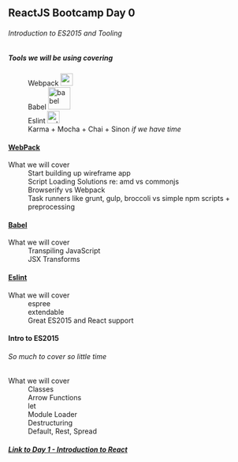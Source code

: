 ## ReactJS Bootcamp Day 0

###### Introduction to ES2015 and Tooling

<dl>
  <dt>
      <h5>Tools we will be using covering</h5>
  </dt>
  <dd> Webpack
      <img src="http://grammarly.github.io/pres-public/jslab-2015/react_and_webpack/img/webpack-logo.png" alt="webpack" width="25"/></dd>
  <dd> Babel
      <img src="https://babeljs.io/images/logo.svg" alt="babel" width="45"/>
  </dd>
  <dd> Eslint
      <img src="http://eslint.org/img/logo.svg" alt="eslint" width="25"/>
  </dd>
  <dd>Karma + Mocha + Chai + Sinon <i>if we have time</i></dd>
</dl>


<h4>
	<a href="http://webpack.github.io/" alt="webpack">WebPack</a>
</h4>
<dl>
	<dt>What we will cover</dt>
  <dd>Start building up wireframe app</dd>
	<dd>Script Loading Solutions re: amd vs commonjs</dd>
	<dd>Browserify vs Webpack</dd>
	<dd>Task runners like grunt, gulp, broccoli vs simple npm scripts + preprocessing</dd>
</dl>


<h4>
	<a href="https://babeljs.io/" alt="babel">Babel</a>
</h4>
<dl>
	<dt>What we will cover</dt>
	<dd>Transpiling JavaScript</dd>
	<dd>JSX Transforms</dd>
</dl>


<h4>
	<a href="http://eslint.org/" alt="eslint">Eslint</a>
</h4>
<dl>
	<dt>What we will cover</dt>
	<dd>espree</dd>
	<dd>extendable</dd>
	<dd>Great ES2015 and React support</dd>
</dl>

<h4>
	Intro to ES2015
</h4>
<h6>
	So much to cover so little time
</h6>
<dl>
	<dt>What we will cover</dt>
	<dd>Classes</dd>
	<dd>Arrow Functions</dd>
	<dd>let</dd>
	<dd>Module Loader</dd>
	<dd>Destructuring</dd>
	<dd>Default, Rest, Spread</dd>
</dl>


<h5><a href="https://github.com/westeezy/ReactJS-Bootcamp/blob/master/agendas/day1.md">Link to Day 1 - Introduction to React</a></h5>
